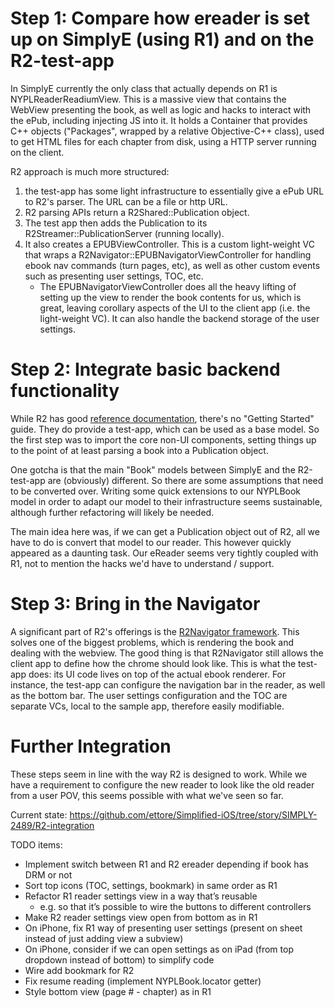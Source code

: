 # Step 1: Compare how ereader is set up on SimplyE (using R1) and on the R2-test-app

In SimplyE currently the only class that actually depends on R1 is NYPLReaderReadiumView. This is a massive view that contains the WebView presenting the book, as well as logic and hacks to interact with the ePub, including injecting JS into it. It holds a Container that provides C++ objects ("Packages", wrapped by a relative Objective-C++ class), used to get HTML files for each chapter from disk, using a HTTP server running on the client.

R2 approach is much more structured: 
1. the test-app has some light infrastructure to essentially give a ePub URL to R2's parser. The URL can be a file or http URL. 
2. R2 parsing APIs return a R2Shared::Publication object. 
3. The test app then adds the Publication to its R2Streamer::PublicationServer (running locally).
4. It also creates a EPUBViewController. This is a custom light-weight VC that wraps a R2Navigator::EPUBNavigatorViewController for handling ebook nav commands (turn pages, etc), as well as other custom events such as presenting user settings, TOC, etc.  
    - The EPUBNavigatorViewController does all the heavy lifting of setting up the view to render the book contents for us, which is great, leaving corollary aspects of the UI to the client app (i.e. the light-weight VC). It can also handle the backend storage of the user settings.

# Step 2: Integrate basic backend functionality

While R2 has good [reference documentation](https://github.com/readium/architecture), there's no "Getting Started" guide. They do provide a test-app, which can be used as a base model. So the first step was to import the core non-UI components, setting things up to the point of at least parsing a book into a Publication object.

One gotcha is that the main "Book" models between SimplyE and the R2-test-app are (obviously) different. So there are some assumptions that need to be converted over. Writing some quick extensions to our NYPLBook model in order to adapt our model to their infrastructure seems sustainable, although further refactoring will likely be needed.

The main idea here was, if we can get a Publication object out of R2, all we have to do is convert that model to our reader. This however quickly appeared as a daunting task.  Our eReader seems very tightly coupled with R1, not to mention the hacks we'd have to understand / support.

# Step 3: Bring in the Navigator

A significant part of R2's offerings is the [R2Navigator framework](https://github.com/readium/architecture/tree/master/navigator). This solves one of the biggest problems, which is rendering the book and dealing with the webview. The good thing is that R2Navigator still allows the client app to define how the chrome should look like. This is what the test-app does: its UI code lives on top of the actual ebook renderer. For instance, the test-app can configure the navigation bar in the reader, as well as the bottom bar. The user settings configuration and the TOC are separate VCs, local to the sample app, therefore easily modifiable.

# Further Integration

These steps seem in line with the way R2 is designed to work. While we have a requirement to configure the new reader to look like the old reader from a user POV, this seems possible with what we've seen so far.

Current state: https://github.com/ettore/Simplified-iOS/tree/story/SIMPLY-2489/R2-integration

TODO items:
- Implement switch between R1 and R2 ereader depending if book has DRM or not
- Sort top icons (TOC, settings, bookmark) in same order as R1
- Refactor R1 reader settings view in a way that’s reusable
    - e.g. so that it’s possible to wire the buttons to different controllers
- Make R2 reader settings view open from bottom as in R1
- On iPhone, fix R1 way of presenting user settings (present on sheet instead of just adding view a subview)
- On iPhone, consider if we can open settings as on iPad (from top dropdown instead of bottom) to simplify code
- Wire add bookmark for R2
- Fix resume reading (implement NYPLBook.locator getter)
- Style bottom view (page # - chapter) as in R1